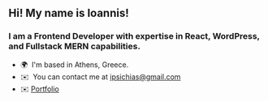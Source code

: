 ## Hi! My name is Ioannis!
### I am a Frontend Developer with expertise in React, WordPress, and Fullstack MERN capabilities.

* 🌍  I'm based in Athens, Greece.
* ✉️  You can contact me at [ipsichias@gmail.com](mailto:ipsichias@gmail.com)
* ✉️  [Portfolio](https://react-portfolio-raulanthropos.vercel.app/)




